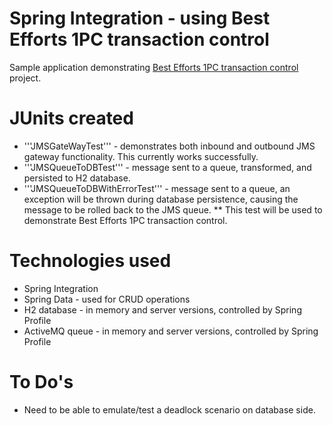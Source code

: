 Spring Integration - using Best Efforts 1PC transaction control
=======================

Sample application demonstrating [Best Efforts 1PC transaction control](http://www.javaworld.com/article/2077963/open-source-tools/distributed-transactions-in-spring--with-and-without-xa.html) project.

JUnits created
=============
* '''JMSGateWayTest''' - demonstrates both inbound and outbound JMS gateway functionality.  This currently works successfully.
* '''JMSQueueToDBTest''' - message sent to a queue, transformed, and persisted to H2 database.
* '''JMSQueueToDBWithErrorTest''' - message sent to a queue, an exception will be thrown during database persistence, causing the message to be rolled back to the JMS queue.
** This test will be used to demonstrate Best Efforts 1PC transaction control.

Technologies used
=======
* Spring Integration
* Spring Data - used for CRUD operations
* H2 database - in memory and server versions, controlled by Spring Profile
* ActiveMQ queue - in memory and server versions, controlled by Spring Profile

To Do's
=======
* Need to be able to emulate/test a deadlock scenario on database side.